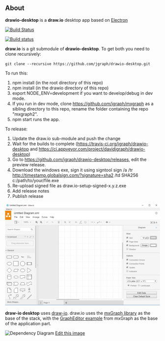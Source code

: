 About
----- 

**drawio-desktop** is a **draw.io** desktop app based on [Electron](https://electronjs.org/)

[![Build Status](https://travis-ci.org/jgraph/drawio-desktop.svg?branch=master)](https://travis-ci.org/jgraph/drawio-desktop)

[![Build status](https://ci.appveyor.com/api/projects/status/e56wdssukquwe7bv?svg=true)](https://ci.appveyor.com/project/davidjgraph/drawio-desktop)

**draw.io** is a git submodule of **drawio-desktop**. To get both you need to clone recursively:

`git clone --recursive https://github.com/jgraph/drawio-desktop.git`

To run this:
1. npm install (in the root directory of this repo)
2. npm install (in the drawio directory of this repo)
3. export NODE_ENV=development if you want to develop/debug in dev mode.
4. If you run in dev mode, clone https://github.com/jgraph/mxgraph as a sibling directory to this repo, rename the folder containing the repo "mxgraph2".
5. npm start runs the app.

To release:
1. Update the draw.io sub-module and push the change
2. Wait for the builds to complete (https://travis-ci.org/jgraph/drawio-desktop and https://ci.appveyor.com/project/davidjgraph/drawio-desktop)
3. Go to https://github.com/jgraph/drawio-desktop/releases, edit the preview release.
4. Download the windows exe, sign it using signtool sign /a /tr http://timestamp.globalsign.com/?signature=sha2 /td SHA256 c:/path/to/your/file.exe
5. Re-upload signed file as draw.io-setup-signed-x.y.z.exe
6. Add release notes
7. Publish release



![draw.io desktop app](screenshot.png)

**draw-io desktop** uses [draw-io](https://github.com/jgraph/drawio). draw.io uses the [mxGraph library](https://github.com/jgraph/mxgraph) as the base of the stack, with the [GraphEditor example](https://github.com/jgraph/mxgraph/tree/master/javascript/examples/grapheditor) from mxGraph as the base of the application part. 

![Dependency Diagram](dependency-diagram.png)
[Edit this image](https://www.draw.io/#Hjgraph%2Fdrawio-desktop%2Fmaster%2Fdependency-diagram.png)
